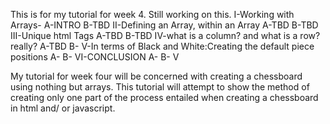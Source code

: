 This is for my tutorial for week 4.
Still working on this. 
I-Working with Arrays-
A-INTRO
B-TBD
II-Defining an Array, within an Array
A-TBD
B-TBD
III-Unique html Tags
A-TBD
B-TBD
IV-what is a column? and what is a row? really?
A-TBD
B-
V-In terms of Black and White:Creating the default piece positions
A-
B-
VI-CONCLUSION
A-
B-
V

My tutorial for week four will be concerned with creating a chessboard using nothing but arrays.
This tutorial will attempt to show the method of creating only one part of the process entailed when creating a chessboard in html and/ or javascript.
 

